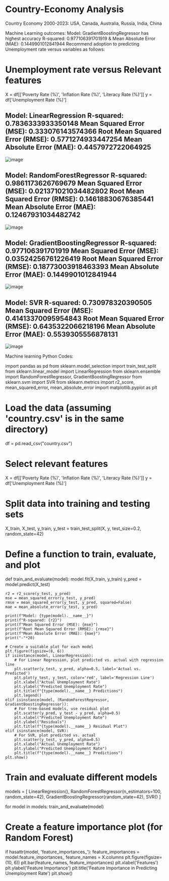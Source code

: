 # Country-Economy Analysis
Country Economy 2000-2023:  USA, Canada, Australia, Russia, India, China



Machine Learning outcomes: Model: GradientBoostingRegressor has highest accuracy R-squared: 0.977106391701919 & Mean Absolute Error (MAE): 0.1449901012841944
Recommend adoption to predicting Unemployment rate versus variables as follows:

# Unemployment rate versus Relevant features
X = df[['Poverty Rate (%)', 'Inflation Rate (%)', 'Literacy Rate (%)']]
y = df['Unemployment Rate (%)']


Model: LinearRegression
R-squared: 0.7836333933350148
Mean Squared Error (MSE): 0.333076143574366
Root Mean Squared Error (RMSE): 0.5771274933447254
Mean Absolute Error (MAE): 0.4457972722064925
--------------------


![image](https://github.com/user-attachments/assets/bf7b627b-4031-44c3-afc4-0b034c11e589)



Model: RandomForestRegressor
R-squared: 0.9861173626769679
Mean Squared Error (MSE): 0.021371021034482802
Root Mean Squared Error (RMSE): 0.14618830676385441
Mean Absolute Error (MAE): 0.12467931034482742
--------------------


![image](https://github.com/user-attachments/assets/9ea6c37d-d91e-419d-b52a-faef86476ae0)



Model: GradientBoostingRegressor
R-squared: 0.977106391701919
Mean Squared Error (MSE): 0.03524256761226419
Root Mean Squared Error (RMSE): 0.18773003918463393
Mean Absolute Error (MAE): 0.1449901012841944
--------------------



![image](https://github.com/user-attachments/assets/b68154cb-838b-489c-b7d5-15a208899a1f)




Model: SVR
R-squared: 0.730978320390505
Mean Squared Error (MSE): 0.41413370095954843
Root Mean Squared Error (RMSE): 0.6435322066218196
Mean Absolute Error (MAE): 0.5539305556878131
--------------------


![image](https://github.com/user-attachments/assets/47293346-eb56-43ac-a4b8-bb15f92e63f0)





Machine learning Python Codes:


import pandas as pd
from sklearn.model_selection import train_test_split
from sklearn.linear_model import LinearRegression
from sklearn.ensemble import RandomForestRegressor, GradientBoostingRegressor
from sklearn.svm import SVR
from sklearn.metrics import r2_score, mean_squared_error, mean_absolute_error
import matplotlib.pyplot as plt

# Load the data (assuming 'country.csv' is in the same directory)
df = pd.read_csv("country.csv") 

# Select relevant features
X = df[['Poverty Rate (%)', 'Inflation Rate (%)', 'Literacy Rate (%)']]
y = df['Unemployment Rate (%)']

# Split data into training and testing sets
X_train, X_test, y_train, y_test = train_test_split(X, y, test_size=0.2, random_state=42)

# Define a function to train, evaluate, and plot 
def train_and_evaluate(model):
    model.fit(X_train, y_train)
    y_pred = model.predict(X_test)
    
    r2 = r2_score(y_test, y_pred)
    mse = mean_squared_error(y_test, y_pred)
    rmse = mean_squared_error(y_test, y_pred, squared=False)
    mae = mean_absolute_error(y_test, y_pred)

    print(f"Model: {type(model).__name__}")
    print(f"R-squared: {r2}")
    print(f"Mean Squared Error (MSE): {mse}")
    print(f"Root Mean Squared Error (RMSE): {rmse}")
    print(f"Mean Absolute Error (MAE): {mae}")
    print("-"*20)

    # Create a suitable plot for each model
    plt.figure(figsize=(8, 6))
    if isinstance(model, LinearRegression): 
        # For Linear Regression, plot predicted vs. actual with regression line
        plt.scatter(y_test, y_pred, alpha=0.5, label='Actual vs. Predicted')
        plt.plot(y_test, y_test, color='red', label='Regression Line') 
        plt.xlabel("Actual Unemployment Rate")
        plt.ylabel("Predicted Unemployment Rate")
        plt.title(f"{type(model).__name__} Predictions")
        plt.legend()
    elif isinstance(model, (RandomForestRegressor, GradientBoostingRegressor)):
        # For tree-based models, use residual plot
        plt.scatter(y_pred, y_test - y_pred, alpha=0.5)
        plt.xlabel("Predicted Unemployment Rate")
        plt.ylabel("Residuals")
        plt.title(f"{type(model).__name__} Residual Plot")
    elif isinstance(model, SVR):
        # For SVR, plot predicted vs. actual
        plt.scatter(y_test, y_pred, alpha=0.5)
        plt.xlabel("Actual Unemployment Rate")
        plt.ylabel("Predicted Unemployment Rate")
        plt.title(f"{type(model).__name__} Predictions") 
    plt.show()

# Train and evaluate different models
models = [
    LinearRegression(),
    RandomForestRegressor(n_estimators=100, random_state=42),
    GradientBoostingRegressor(random_state=42),
    SVR()
]

for model in models:
    train_and_evaluate(model)

# Create a feature importance plot (for Random Forest)
if hasattr(model, 'feature_importances_'):
    feature_importances = model.feature_importances_
    feature_names = X.columns
    plt.figure(figsize=(10, 6))
    plt.bar(feature_names, feature_importances)
    plt.xlabel('Features')
    plt.ylabel('Feature Importance')
    plt.title('Feature Importance in Predicting Unemployment Rate')
    plt.show()
